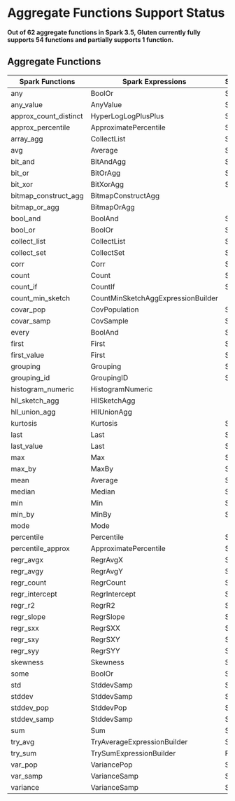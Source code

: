 # Aggregate Functions Support Status

**Out of 62 aggregate functions in Spark 3.5, Gluten currently fully supports 54 functions and partially supports 1 function.**

## Aggregate Functions

| Spark Functions       | Spark Expressions                  | Status   | Restrictions   |
|-----------------------|------------------------------------|----------|----------------|
| any                   | BoolOr                             | S        |                |
| any_value             | AnyValue                           | S        |                |
| approx_count_distinct | HyperLogLogPlusPlus                | S        |                |
| approx_percentile     | ApproximatePercentile              | S        |                |
| array_agg             | CollectList                        | S        |                |
| avg                   | Average                            | S        |                |
| bit_and               | BitAndAgg                          | S        |                |
| bit_or                | BitOrAgg                           | S        |                |
| bit_xor               | BitXorAgg                          | S        |                |
| bitmap_construct_agg  | BitmapConstructAgg                 |          |                |
| bitmap_or_agg         | BitmapOrAgg                        |          |                |
| bool_and              | BoolAnd                            | S        |                |
| bool_or               | BoolOr                             | S        |                |
| collect_list          | CollectList                        | S        |                |
| collect_set           | CollectSet                         | S        |                |
| corr                  | Corr                               | S        |                |
| count                 | Count                              | S        |                |
| count_if              | CountIf                            | S        |                |
| count_min_sketch      | CountMinSketchAggExpressionBuilder |          |                |
| covar_pop             | CovPopulation                      | S        |                |
| covar_samp            | CovSample                          | S        |                |
| every                 | BoolAnd                            | S        |                |
| first                 | First                              | S        |                |
| first_value           | First                              | S        |                |
| grouping              | Grouping                           | S        |                |
| grouping_id           | GroupingID                         | S        |                |
| histogram_numeric     | HistogramNumeric                   |          |                |
| hll_sketch_agg        | HllSketchAgg                       |          |                |
| hll_union_agg         | HllUnionAgg                        |          |                |
| kurtosis              | Kurtosis                           | S        |                |
| last                  | Last                               | S        |                |
| last_value            | Last                               | S        |                |
| max                   | Max                                | S        |                |
| max_by                | MaxBy                              | S        |                |
| mean                  | Average                            | S        |                |
| median                | Median                             | S        |                |
| min                   | Min                                | S        |                |
| min_by                | MinBy                              | S        |                |
| mode                  | Mode                               |          |                |
| percentile            | Percentile                         | S        |                |
| percentile_approx     | ApproximatePercentile              | S        |                |
| regr_avgx             | RegrAvgX                           | S        |                |
| regr_avgy             | RegrAvgY                           | S        |                |
| regr_count            | RegrCount                          | S        |                |
| regr_intercept        | RegrIntercept                      | S        |                |
| regr_r2               | RegrR2                             | S        |                |
| regr_slope            | RegrSlope                          | S        |                |
| regr_sxx              | RegrSXX                            | S        |                |
| regr_sxy              | RegrSXY                            | S        |                |
| regr_syy              | RegrSYY                            | S        |                |
| skewness              | Skewness                           | S        |                |
| some                  | BoolOr                             | S        |                |
| std                   | StddevSamp                         | S        |                |
| stddev                | StddevSamp                         | S        |                |
| stddev_pop            | StddevPop                          | S        |                |
| stddev_samp           | StddevSamp                         | S        |                |
| sum                   | Sum                                | S        |                |
| try_avg               | TryAverageExpressionBuilder        | S        |                |
| try_sum               | TrySumExpressionBuilder            | PS       |                |
| var_pop               | VariancePop                        | S        |                |
| var_samp              | VarianceSamp                       | S        |                |
| variance              | VarianceSamp                       | S        |                |

